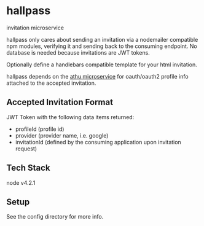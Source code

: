 # hallpass
invitation microservice

hallpass only cares about sending an invitation via a nodemailer compatible npm modules, verifying it and sending back to the consuming endpoint. No database is needed because invitations are JWT tokens.

Optionally define a handlebars compatible template for your html invitation.

hallpass depends on the <a href="https://github.com/sebringj/athu">athu microservice</a> for oauth/oauth2 profile info attached to the accepted invitation.

## Accepted Invitation Format

JWT Token with the following data items returned:

- profileId (profile id)
- provider (provider name, i.e. google)
- invitationId (defined by the consuming application upon invitation request)

## Tech Stack
node v4.2.1

## Setup
See the config directory for more info.
